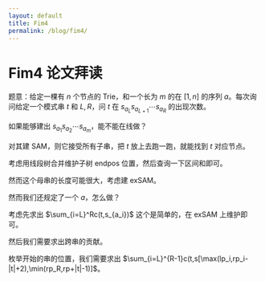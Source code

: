 ```yaml
---
layout: default
title: Fim4
permalink: /blog/fim4/
---
```


# Fim4 论文拜读

题意：给定一棵有 $n$ 个节点的 Trie，和一个长为 $m$ 的在 $[1,n]$ 的序列 $a$。每次询问给定一个模式串 $t$ 和 $L,R$，问 $t$ 在 $s_{a_L}s_{a_{L+1}}\cdots s_{a_R}$ 的出现次数。

如果能够建出 $s_{a_1}s_{a_2}\cdots s_{a_m}$，能不能在线做？

对其建 SAM，则它接受所有子串，把 $t$ 放上去跑一跑，就能找到 $t$ 对应节点。

考虑用线段树合并维护子树 endpos 位置，然后查询一下区间和即可。

然而这个母串的长度可能很大，考虑建 exSAM。

然而我们还规定了一个 $a$，怎么做？

考虑先求出 $\sum_{i=L}^Rc(t,s_{a_i})$ 这个是简单的，在 exSAM 上维护即可。

然后我们需要求出跨串的贡献。

枚举开始的串的位置，我们需要求出 $\sum_{i=L}^{R-1}c(t,s[\max(lp_i,rp_i-|t|+2),\min(rp_R,rp+|t|-1)]$。